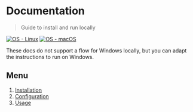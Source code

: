 # Documentation
> Guide to install and run locally

[![OS - Linux](https://img.shields.io/badge/OS-Linux-blue?logo=linux&logoColor=white)](https://www.linux.org/)
[![OS - macOS](https://img.shields.io/badge/OS-macOS-blue?logo=apple&logoColor=white)](https://www.apple.com/macos/)

These docs do not support a flow for Windows locally, but you can adapt the instructions to run on Windows.


## Menu

1. [Installation](installation.md)
2. [Configuration](configuration.md)
3. [Usage](usage.md)
